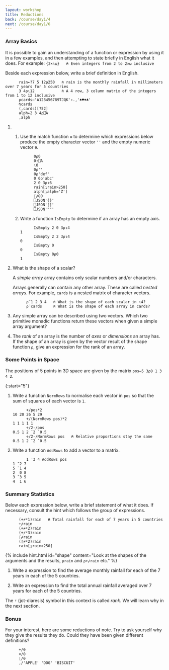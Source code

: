 ```yaml
---
layout: workshop
title: Reductions
back: /course/day1/4
next: /course/day1/6
---
```


### Array Basics
It is possible to gain an understanding of a function or expression by using it in a few examples, and then attempting to state briefly in English what it does. For example: `{2×⍳⍵}   ⍝ Even integers from 2 to 2×⍵ inclusive`

Beside each expression below, write a brief definition in English.

```APL
      rain←?7 5 12⍴250   ⍝ rain is the monthly rainfall in millimeters over 7 years for 5 countries
      3 4⍴⍳12            ⍝ A 4 row, 3 column matrix of the integers from 1 to 12 inclusive      
      ⍴cards←'A123456789TJQK'∘.,'♠♥♦♣'
      ⍉cards
      (,cards)[?52]
      alph←2 3 4⍴⎕A
      ,alph      
```

1. 
    1. Use the match function `≡` to determine which expressions below produce the empty character vector `''` and the empty numeric vector `⍬`.
        ```APL
              0⍴0
              0↑⎕A 
              ⍳0
              0⍴''
              0⍴'def'
              0 0⍴'abc'
              2 0 3⍴⍳6
              rain[⍸rain>250]
              alph[⍸alph='Z']
              ⌈⌿⍬⍬
              ⎕JSON'{}'
              ⎕JSON'[]'
              ⎕JSON'""'
        ```

    1. Write a function `IsEmpty` to determine if an array has an empty axis.
        ```APL
              IsEmpty 2 0 3⍴⍳4
        1
              IsEmpty 2 2 3⍴⍳4
        0
              IsEmpty 0
        0
              IsEmpty 0⍴0
        1
        ```

1. What is the shape of a scalar?


    A *simple array* array contains only scalar numbers and/or characters. 

    Arrays generally can contain any other array. These are called *nested arrays*. For example, `cards` is a nested matrix of character vectors.

    ```APL
          ⍴¨1 2 3 4   ⍝ What is the shape of each scalar in ⍳4?
          ⍴¨cards     ⍝ What is the shape of each array in cards?
    ```

1. Any simple array can be described using two vectors. Which two primitive monadic functions return these vectors when given a simple array argument?

1. The *rank* of an array is the number of *axes* or *dimensions* an array has. If the shape of an array is given by the vector result of the shape function `⍴`, give an expression for the rank of an array.

### Some Points in Space 

The positions of 5 points in 3D space are given by the matrix `pos←5 3⍴0 1 3 4 2`.

{:start="5"}
1. Write a function `NormRows` to normalise each vector in `pos` so that the sum of squares of each vector is `1`.

    ```APL
          +/pos*2
    10 20 26 5 29
          +/(NormRows pos)*2
    1 1 1 1 1 
          ÷/2-/pos   
    0.5 1 2 ¯2 ¯0.5
          ÷/2-/NormRows pos   ⍝ Relative proportions stay the same
    0.5 1 2 ¯2 ¯0.5    
    ```

1. Write a function `AddRows` to add a vector to a matrix.

    ```APL
          1 ¯3 4 AddRows pos
    1 ¯2 7
    5 ¯1 4
    2  0 8
    3 ¯3 5
    4  1 6
    ```

### Summary Statistics

Below each expression below, write a brief statement of what it does. If necessary, consult the hint which follows the group of expressions. 

```APL
      (+⌿⍤1)rain   ⍝ Total rainfall for each of 7 years in 5 countries
      +⌿rain          
      (+⌿⍤2)rain
      (+⌿⍤3)rain
      ⌈⌿rain
      (⌈⌿⍤2)rain
      rain[⍸rain>250]
```

{% include hint.html id="shape" content="Look at the shapes of the arguments and the results, <code class='language-apl'>⍴rain</code> and <code class='language-apl'>⍴+⌿rain</code> etc." %}

1. Write a expression to find the average monthly rainfall for each of the 7 years in each of the 5 countries.

1. Write an expression to find the total annual rainfall averaged over 7 years for each of the 5 countries.

The `⍤` (jot-diaresis) symbol in this context is called *rank*. We will learn why in the next section.

### Bonus
For your interest, here are some reductions of note. Try to ask yourself why they give the results they do. Could they have been given different definitions?

```APL
      +/⍬
      ×/⍬
      ⌊/⍬
      ,/'APPLE' 'DOG' 'BISCUIT'
```
